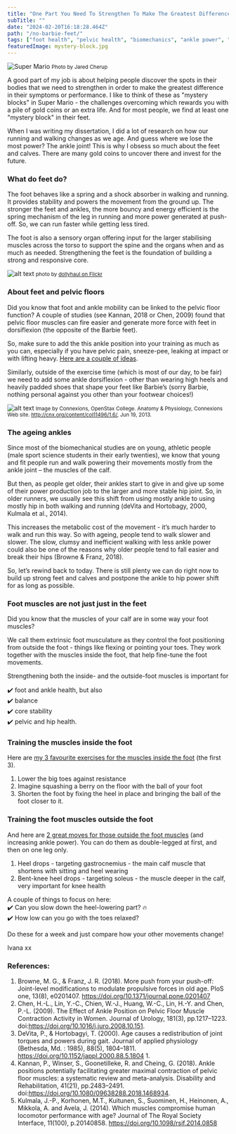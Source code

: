 ```yaml
---
title: "One Part You Need To Strengthen To Make The Greatest Difference"
subTitle: ""
date: "2024-02-20T16:18:28.464Z"
path: "/no-barbie-feet/"
tags: ["foot health", "pelvic health", "biomechanics", "ankle power", "ageing"]
featuredImage: mystery-block.jpg
---
```


![Super Mario](mystery-block.jpg)
<small> Photo by Jared Cherup </small>

A good part of my job is about helping people discover the spots in their bodies that we need to strengthen in order to make the greatest difference in their symptoms or performance. I like to think of these as "mystery blocks" in Super Mario - the challenges overcoming which rewards you with a pile of gold coins or an extra life. And for most people, we find at least one "mystery block" in their feet.

When I was writing my dissertation, I did a lot of research on how our running and walking changes as we age. And guess where we lose the most power? The ankle joint! This is why I obsess so much about the feet and calves. There are many gold coins to uncover there and invest for the future. 

### What do feet do?  

The foot behaves like a spring and a shock absorber in walking and running. It provides stability and powers the movement from the ground up. The stronger the feet and ankles, the more bouncy and energy efficient is the spring mechanism of the leg in running and more power generated at push-off. So, we can run faster while getting less tired.

The foot is also a sensory organ offering input for the larger stabilising muscles across the torso to support the spine and the organs when and as much as needed. Strengthening the feet is the foundation of building a strong and responsive core.   

![alt text](barbie-feet.jpg)
<small> photo by [dollyhaul on Flickr](https://www.flickr.com/photos/tinker-tailor/) </small>

### About feet and pelvic floors  

Did you know that foot and ankle mobility can be linked to the pelvic floor function? A couple of studies (see Kannan, 2018 or Chen, 2009) found that pelvic floor muscles can fire easier and generate more force with feet in dorsiflexion (the opposite of the Barbie feet). 

So, make sure to add the this ankle position into your training as much as you can, especially if you have pelvic pain, sneeze-pee, leaking at impact or with lifting heavy. [Here are a couple of ideas](https://www.instagram.com/p/CyMGFCkoEIj/).

Similarly, outside of the exercise time (which is most of our day, to be fair) we need to add some ankle dorsiflexion - other than wearing high heels and heavily padded shoes that shape your feet like Barbie’s (sorry Barbie, nothing personal against you other than your footwear choices!)

![alt text](Dorsiplantar.jpg)
<small> Image by Connexions, OpenStax College. Anatomy & Physiology, Connexions Web site. http://cnx.org/content/col11496/1.6/, Jun 19, 2013. </small>

### The ageing ankles  

Since most of the biomechanical studies are on young, athletic people (male sport science students in their early twenties), we know that young and fit people run and walk powering their movements mostly from the ankle joint – the muscles of the calf. 

But then, as people get older, their ankles start to give in and give up some of their power production job to the larger and more stable hip joint. So, in older runners, we usually see this shift from using mostly ankle to using mostly hip in both walking and running (deVita and Hortobagy, 2000, Kulmala et al., 2014). 

This increases the metabolic cost of the movement - it’s much harder to walk and run this way. So with ageing, people tend to walk slower and slower. The slow, clumsy and inefficient walking with less ankle power could also be one of the reasons why older people tend to fall easier and break their hips (Browne & Franz, 2018).

So, let’s rewind back to today. There is still plenty we can do right now to build up strong feet and calves and postpone the ankle to hip power shift for as long as possible.  

### Foot muscles are not just just in the feet

Did you know that the muscles of your calf are in some way your foot muscles? 

We call them extrinsic foot musculature as they control the foot positioning from outside the foot - things like flexing or pointing your toes. They work together with the muscles inside the foot, that help fine-tune the foot movements.

Strengthening both the inside- and the outside-foot muscles is important for 

✔️ foot and ankle health, but also   
✔️ balance  
✔️ core stability  
✔️ pelvic and hip health.    

### Training the muscles inside the foot

Here are [my 3 favourite exercises for the muscles inside the foot](https://www.instagram.com/p/C3QDP2xoGc1/) (the first 3).

1. Lower the big toes against resistance
2. Imagine squashing a berry on the floor with the ball of your foot
3. Shorten the foot by fixing the heel in place and bringing the ball of the foot closer to it.

### Training the foot muscles outside the foot

And here are [2 great moves for those outside the foot muscles](https://www.instagram.com/p/C2QCzm_IrxF/) (and increasing ankle power). You can do them as double-legged at first, and then on one leg only.

1. Heel drops - targeting gastrocnemius - the main calf muscle that shortens with sitting and heel wearing  
2. Bent-knee heel drops - targeting soleus - the muscle deeper in the calf, very important for knee health

A couple of things to focus on here:  
✔️ Can you slow down the heel-lowering part? 🔥  
✔️ How low can you go with the toes relaxed?   

Do these for a week and just compare how your other movements change!

Ivana xx 

### References:

1. Browne, M. G., & Franz, J. R. (2018). More push from your push-off: Joint-level modifications to modulate propulsive forces in old age. PloS one, 13(8), e0201407. https://doi.org/10.1371/journal.pone.0201407
2. Chen, H.-L., Lin, Y.-C., Chien, W.-J., Huang, W.-C., Lin, H.-Y. and Chen, P.-L. (2009). The Effect of Ankle Position on Pelvic Floor Muscle Contraction Activity in Women. Journal of Urology, 181(3), pp.1217–1223. doi:https://doi.org/10.1016/j.juro.2008.10.151.
3. DeVita, P., & Hortobagyi, T. (2000). Age causes a redistribution of joint torques and powers during gait. Journal of applied physiology (Bethesda, Md. : 1985), 88(5), 1804–1811. https://doi.org/10.1152/jappl.2000.88.5.1804 1. 
4. Kannan, P., Winser, S., Goonetilleke, R. and Cheing, G. (2018). Ankle positions potentially facilitating greater maximal contraction of pelvic floor muscles: a systematic review and meta-analysis. Disability and Rehabilitation, 41(21), pp.2483–2491. doi:https://doi.org/10.1080/09638288.2018.1468934.
5. Kulmala, J.-P., Korhonen, M.T., Kuitunen, S., Suominen, H., Heinonen, A., Mikkola, A. and Avela, J. (2014). Which muscles compromise human locomotor performance with age? Journal of The Royal Society Interface, 11(100), p.20140858. https://doi.org/10.1098/rsif.2014.0858


